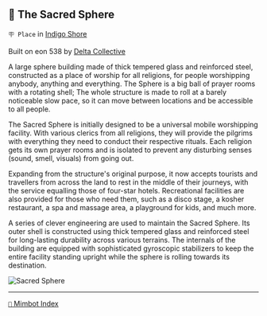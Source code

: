 ## 🪩 The Sacred Sphere

`🪧 Place` in [Indigo Shore](<https://zeithalt.github.io/r/indigo_shore.html>)

Built on eon 538 by [Delta Collective](<https://zeithalt.github.io/r/delta_collective.html>)

A large sphere building made of thick tempered glass and reinforced steel, constructed as a place of worship for all religions, for people worshipping anybody, anything and everything. The Sphere is a big ball of prayer rooms with a rotating shell; The whole structure is made to roll at a barely noticeable slow pace, so it can move between locations and be accessible to all people.

The Sacred Sphere is initially designed to be a universal mobile worshipping facility. With various clerics from all religions, they will provide the pilgrims with everything they need to conduct their respective rituals. Each religion gets its own prayer rooms and is isolated to prevent any disturbing senses (sound, smell, visuals) from going out.

Expanding from the structure's original purpose, it now accepts tourists and travellers from across the land to rest in the middle of their journeys, with the service equalling those of four-star hotels. Recreational facilities are also provided for those who need them, such as a disco stage, a kosher restaurant, a spa and massage area, a playground for kids, and much more.

A series of clever engineering are used to maintain the Sacred Sphere. Its outer shell is constructed using thick tempered glass and reinforced steel for long-lasting durability across various terrains. The internals of the building are equipped with sophisticated gyroscopic stabilizers to keep the entire facility standing upright while the sphere is rolling towards its destination.

![Sacred Sphere](https://zeithalt.github.io/r/i/sacred_sphere.png)

-----
[`📑` Mimbot Index](<https://zeithalt.github.io/r/#f840>)
<!---
keywords:  dc, indigo shore
aliases: 
-->
